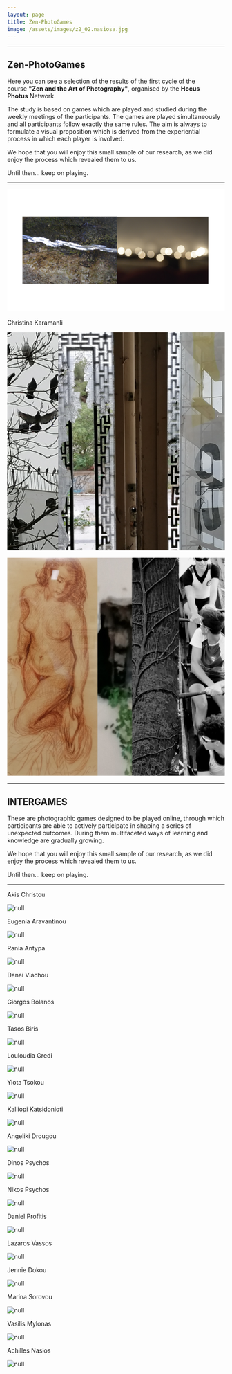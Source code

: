 ```yaml
---
layout: page
title: Zen-PhotoGames
image: /assets/images/z2_02.nasiosa.jpg
---
```

- - -

## **Zen-PhotoGames**

Here you can see a selection of the results of the first cycle of the course **"Zen and the Art of Photography"**, organised by the **Hocus Photus** Network.

The study is based on games which are played and studied during the weekly meetings of the participants.  The games are played simultaneously and all participants follow exactly the same rules. The aim is always to formulate a visual proposition which is derived from the experiential process in which each player is involved.

We hope that you will enjoy this small sample of our research, as we did enjoy the process which revealed them to us.

Until then… keep on playing.

- - -

![null](/assets/images/pg10_02d-georguleaas-.jpg)





Christina Karamanli

![null](/assets/images/21.jpg)

![null](/assets/images/22.jpg)

- - -

## **INTERGAMES**

These are photographic games designed to be played online, through which participants are able to actively participate in shaping a series of unexpected outcomes. During them multifaceted ways of learning and knowledge are gradually growing.

We hope that you will enjoy this small sample of our research, as we did enjoy the process which revealed them to us.

Until then… keep on playing.

- - -

Akis Christou

![null](/assets/images/christou.jpg)

Eugenia Aravantinou

![null](/assets/images/aravantinou.jpg)

Rania Antypa

![null](/assets/images/antypa.jpg)

Danai Vlachou

![null](/assets/images/vlachou.jpg)

Giorgos Bolanos

![null](/assets/images/bolanos.jpg)

Tasos Biris

![null](/assets/images/biris.jpg)

Louloudia Gredi

![null](/assets/images/gredilou.jpg)

Yiota Tsokou

![null](/assets/images/tsokou.jpg)

Kalliopi Katsidonioti

![null](/assets/images/katsidonioti.jpg)

Angeliki Drougou

![null](/assets/images/drougou.jpg)

Dinos Psychos

![null](/assets/images/dpsichos.jpg)

Nikos Psychos

![null](/assets/images/psichosn_i-g.jpg)

Daniel Profitis

![null](/assets/images/profitisok.jpg)

Lazaros Vassos

![null](/assets/images/vassosl-i-g.jpg)

Jennie Dokou

![null](/assets/images/dokou.jpg)

Marina Sorovou

![null](/assets/images/sorovouok.jpg)

Vasilis Mylonas

![null](/assets/images/mylonas.jpg)

Achilles Nasios

![null](/assets/images/nasiosa.jpg)
